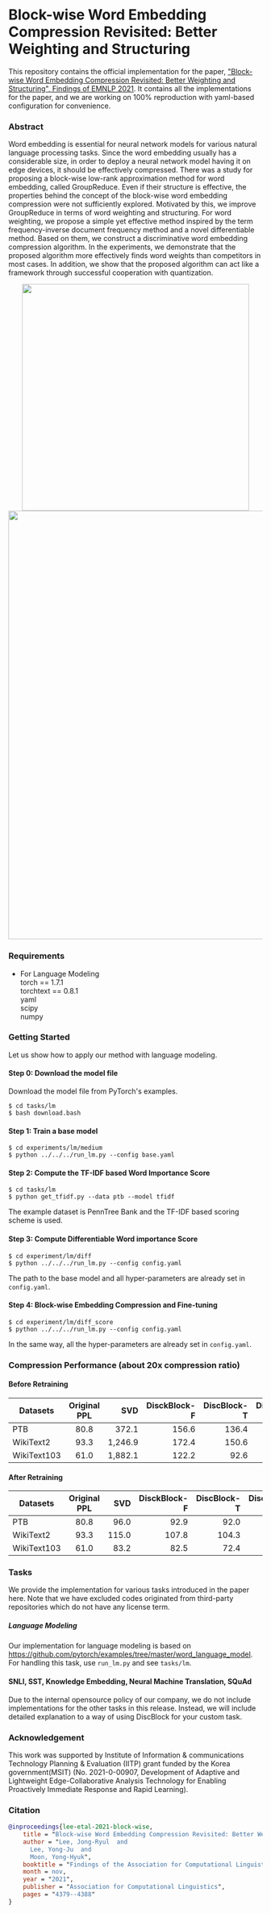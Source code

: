 # Block-wise Word Embedding Compression Revisited: Better Weighting and Structuring

This repository contains the official implementation for the paper, ["Block-wise Word Embedding Compression Revisited: Better Weighting and Structuring", Findings of EMNLP 2021](https://aclanthology.org/2021.findings-emnlp.372).
It contains all the implementations for the paper, and we are working on 100% reproduction with yaml-based configuration for convenience.

### Abstract
Word embedding is essential for neural network models for various natural language processing tasks.
Since the word embedding usually has a considerable size, in order to deploy a neural network model having it on edge devices, it should be effectively compressed.
There was a study for proposing a block-wise low-rank approximation method for word embedding, called GroupReduce.
Even if their structure is effective, the properties behind the concept of the block-wise word embedding compression were not sufficiently explored.
Motivated by this, we improve GroupReduce in terms of word weighting and structuring.
For word weighting, we propose a simple yet effective method inspired by the term frequency-inverse document frequency method and 
a novel differentiable method.
Based on them, we construct a discriminative word embedding compression algorithm.
In the experiments, we demonstrate that the proposed algorithm more effectively finds word weights than competitors in most cases.
In addition, we show that the proposed algorithm can act like a framework through successful cooperation with quantization.

<div align="center">
  <img src="https://github.com/etri-edgeai/nn-comp-discblock/blob/main/asset/aligned_masking.PNG?raw=true" width="450px" />
</div>

<div align="center">
  <img src="https://github.com/etri-edgeai/nn-comp-discblock/blob/main/asset/conpensation.PNG?raw=true" width="850px" />
</div>

### Requirements
* For Language Modeling <br />
torch == 1.7.1 <br />
torchtext == 0.8.1 <br />
yaml <br />
scipy <br />
numpy <br />

### Getting Started
Let us show how to apply our method with language modeling.

#### Step 0: Download the model file
Download the model file from PyTorch's examples.
```
$ cd tasks/lm
$ bash download.bash
```

#### Step 1: Train a base model
```
$ cd experiments/lm/medium
$ python ../../../run_lm.py --config base.yaml
```

#### Step 2: Compute the TF-IDF based Word Importance Score
```
$ cd tasks/lm
$ python get_tfidf.py --data ptb --model tfidf
```
The example dataset is PennTree Bank and the TF-IDF based scoring scheme is used.

#### Step 3: Compute Differentiable Word importance Score
```
$ cd experiment/lm/diff
$ python ../../../run_lm.py --config config.yaml
```
The path to the base model and all hyper-parameters are already set in `config.yaml`.

#### Step 4: Block-wise Embedding Compression and Fine-tuning
```
$ cd experiment/lm/diff_score
$ python ../../../run_lm.py --config config.yaml
```
In the same way, all the hyper-parameters are already set in `config.yaml`.

### Compression Performance (about 20x compression ratio)

#### Before Retraining

| Datasets     |      Original PPL	      |	SVD						|	DisckBlock-F	|  DiscBlock-T |	DiscBlock-D	|
|--------------|:------------------------:|--------------:|--------------:|-------------:|-------------:|
| 	PTB	 	     |						80.8				  |	372.1					|	156.6					| 136.4 			 |		125.7			|
| WikiText2    |   					93.3				  |	1,246.9				|	172.4					| 150.6 			 |		139.3			|
| WikiText103  | 						61.0				  |	1,882.1				| 122.2					| 92.6 				 |		75.3			|

#### After Retraining

| Datasets     |      Original PPL	      |	SVD						|	DisckBlock-F	|  DiscBlock-T |	DiscBlock-D	|
|--------------|:------------------------:|--------------:|--------------:|-------------:|-------------:|
| 	PTB	 	     |						80.8				  |	96.0					|	92.9					| 92.0 				 |		88.7			|
| WikiText2    |   					93.3				  |	115.0					|	107.8					| 104.3 			 |		102.7			|
| WikiText103  | 						61.0				  |	83.2					|	82.5					| 72.4 				 |		67.6			|

### Tasks
We provide the implementation for various tasks introduced in the paper here.
Note that we have excluded codes originated from third-party repositories which do not have any license term.

##### Language Modeling
Our implementation for language modeling is based on https://github.com/pytorch/examples/tree/master/word_language_model.
For handling this task, use `run_lm.py` and see `tasks/lm`.

#### SNLI, SST, Knowledge Embedding, Neural Machine Translation, SQuAd
Due to the internal opensource policy of our company, we do not include implementations for the other tasks in this release.
Instead, we will include detailed explanation to a way of using DiscBlock for your custom task.

### Acknowledgement
This work was supported by Institute of Information & communications Technology Planning & Evaluation (IITP) grant funded by the Korea government(MSIT) (No. 2021-0-00907, Development of Adaptive and Lightweight Edge-Collaborative Analysis Technology for Enabling Proactively Immediate Response and Rapid Learning).

### Citation

```BibTeX
@inproceedings{lee-etal-2021-block-wise,
    title = "Block-wise Word Embedding Compression Revisited: Better Weighting and Structuring",
    author = "Lee, Jong-Ryul  and
      Lee, Yong-Ju  and
      Moon, Yong-Hyuk",
    booktitle = "Findings of the Association for Computational Linguistics: EMNLP 2021",
    month = nov,
    year = "2021",
    publisher = "Association for Computational Linguistics",
    pages = "4379--4388"
}
```
